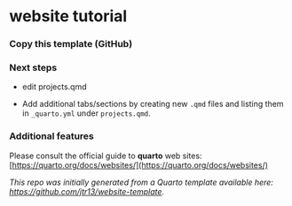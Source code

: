 # website tutorial
### Copy this template (GitHub)

### Next steps
- edit projects.qmd

- Add additional tabs/sections by creating new `.qmd` files and listing them in `_quarto.yml` under `projects.qmd`.

### Additional features

Please consult the official guide to **quarto** web sites: [https://quarto.org/docs/websites/](https://quarto.org/docs/websites/)

*This repo was initially generated from a Quarto template available here: https://github.com/jtr13/website-template.*


